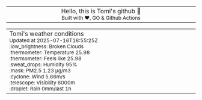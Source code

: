 
<div align="center">
<table>
<tbody>
<td align="center">
<img width="2000" height="0"><br>
Hello, this is Tomi's github 👋<br>
<sup>Built with ❤️, GO & Github Actions</sup><br>
<img width="2000" height="0">
</td>
</tbody>
</table>
</div>
<table>
<tbody>
<td align="left">
<img width="2000" height="0"><br>
Tomi's weather conditions<br>
<sup>Updated at 2025-07-16T16:55:25Z</sup><br>
<sup>:low_brightness: Broken Clouds</sup><br>
<sup>:thermometer: Temperature 25.98 </sup><br>
<sup>:thermometer: Feels like 25.98</sup><br>
<sup>:sweat_drops: Humidity 95%</sup><br>
<sup>:mask: PM2.5 1.23 μg/m3</sup><br>
<sup>:cyclone: Wind 5.66m/s </sup><br>
<sup>:telescope: Visibility 6000m </sup><br>
<sup>:droplet: Rain 0mm/last 1h </sup><br>
<img width="2000" height="0">
</td>
<td align="left">
<img width="2000" height="0"><br>
<br>
<img width="2000" height="0">
</td>
</tbody>
</table>
</div>
    